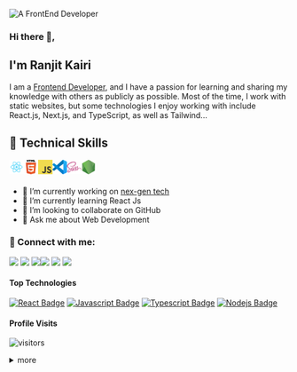 ![A FrontEnd Developer](https://www.linkpicture.com/q/gpi.jpg)

### Hi there 👋,

## I'm Ranjit Kairi

I am a [Frontend Developer](https://www.linkedin.com/in/tsr-kairi/), and I have a passion for learning and sharing my knowledge with others as publicly as possible. Most of the time, I work with static websites, but some technologies I enjoy working with include React.js, Next.js, and TypeScript, as well as Tailwind...

## 💼 Technical Skills

<img align="left" alt="React" width="26px" src="https://raw.githubusercontent.com/github/explore/80688e429a7d4ef2fca1e82350fe8e3517d3494d/topics/react/react.png" /> <img align="left" alt="HTML5" width="26px" src="https://raw.githubusercontent.com/github/explore/80688e429a7d4ef2fca1e82350fe8e3517d3494d/topics/html/html.png" /> <img align="left" alt="JavaScript" width="26px" src="https://raw.githubusercontent.com/github/explore/80688e429a7d4ef2fca1e82350fe8e3517d3494d/topics/javascript/javascript.png" /> <img align="left" alt="Visual Studio Code" width="26px" src="https://raw.githubusercontent.com/github/explore/80688e429a7d4ef2fca1e82350fe8e3517d3494d/topics/visual-studio-code/visual-studio-code.png" /> <img align="left" alt="Sass" width="26px" src="https://raw.githubusercontent.com/github/explore/80688e429a7d4ef2fca1e82350fe8e3517d3494d/topics/sass/sass.png" /> <img align="left" alt="Node.js" width="26px" src="https://raw.githubusercontent.com/github/explore/80688e429a7d4ef2fca1e82350fe8e3517d3494d/topics/nodejs/nodejs.png" /> <br />
<br />

- 🔭 I’m currently working on [nex-gen tech](https://www.nex-gen.tech/)
- 🌱 I’m currently learning React Js
- 👯 I’m looking to collaborate on GitHub
- 💬 Ask me about Web Development

### 🤝 Connect with me:

[<img src='https://img.shields.io/badge/GitHub-100000?style=for-the-badge&logo=github&logoColor=white'>](https://github.com/https://github.com/tsr-kairi) [<img src='https://img.shields.io/badge/LinkedIn-0077B5?style=for-the-badge&logo=linkedin&logoColor=white'>](https://www.linkedin.com/in/https://www.linkedin.com/in/ranjit-kairi-497485219//) [<img src='https://img.shields.io/badge/Facebook-1877F2?style=for-the-badge&logo=facebook&logoColor=white'>](https://www.facebook.com/https://www.facebook.com/profile.php?id=100076288817104)[<img src='https://img.shields.io/badge/Twitter-1DA1F2?style=for-the-badge&logo=twitter&logoColor=white'>](https://twitter.com/https://twitter.com/RanjitKairi2) [<img src='https://img.shields.io/badge/YouTube-FF0000?style=for-the-badge&logo=youtube&logoColor=white'>](https://www.youtube.com/channel/https://www.youtube.com/channel/UCgHqeOY7gKO3JU5zm2m_LeA/about) [<img src='https://img.shields.io/badge/Gmail-D14836?style=for-the-badge&logo=gmail&logoColor=white'>](ranjitkairi990@gmail.com)

#### Top Technologies

<!-- TODO: Make technologies links takes you to repositories -->

[![React Badge](https://img.shields.io/badge/-React-61DBFB?style=for-the-badge&labelColor=black&logo=react&logoColor=61DBFB)](#) [![Javascript Badge](https://img.shields.io/badge/-Javascript-F0DB4F?style=for-the-badge&labelColor=black&logo=javascript&logoColor=F0DB4F)](#) [![Typescript Badge](https://img.shields.io/badge/-Typescript-007acc?style=for-the-badge&labelColor=black&logo=typescript&logoColor=007acc)](#) [![Nodejs Badge](https://img.shields.io/badge/-Nodejs-3C873A?style=for-the-badge&labelColor=black&logo=node.js&logoColor=3C873A)](#)

#### Profile Visits

![visitors](https://visitor-badge.glitch.me/badge?page_id=tsr-kairi)

<details>
<summary>
  more
</summary>

#### For more information

  [portfolio](https://tsr-portfolio.vercel.app/)
- :email: [mail](ranjitkairi990@gmail.com)

<a href='https://archiveprogram.github.com/'><img src='https://raw.githubusercontent.com/acervenky/animated-github-badges/master/assets/acbadge.gif' width='40' height='40'></a> <a href='https://docs.github.com/en/developers'><img src='https://raw.githubusercontent.com/acervenky/animated-github-badges/master/assets/devbadge.gif' width='40' height='40'></a> <a href='https://github.com/pricing'><img src='https://raw.githubusercontent.com/acervenky/animated-github-badges/master/assets/pro.gif' width='40' height='40'></a> <a href='https://stars.github.com/'><img src='https://raw.githubusercontent.com/acervenky/animated-github-badges/master/assets/starbadge.gif' width='35' height='35'></a> <a href='https://docs.github.com/en/github/supporting-the-open-source-community-with-github-sponsors'><img src='https://raw.githubusercontent.com/acervenky/animated-github-badges/master/assets/sponsorbadge.gif' width='35' height='35'></a>

## 📈 GitHub Stats

<!--START_SECTION:waka-->

```text
HTML   15 hrs 41 mins        ████████████████████▓░░░░   82.29 %
Js         1 hr 50 mins      █████████▒░░░░░░░░░░░░░░░   09.61 %
Markdown     1 hr 27 mins    ██████░░░░░░░░░░░░░░░░░░░   07.63 %
Other        2 mins          ███░░░░░░░░░░░░░░░░░░░░░░   00.25 %
```

<!--END_SECTION:waka-->
